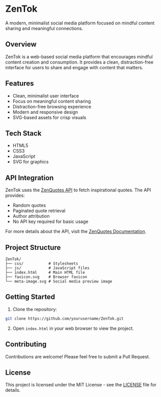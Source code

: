 # ZenTok

A modern, minimalist social media platform focused on mindful content sharing and meaningful connections.

## Overview

ZenTok is a web-based social media platform that encourages mindful content creation and consumption. It provides a clean, distraction-free interface for users to share and engage with content that matters.

## Features

- Clean, minimalist user interface
- Focus on meaningful content sharing
- Distraction-free browsing experience
- Modern and responsive design
- SVG-based assets for crisp visuals

## Tech Stack

- HTML5
- CSS3
- JavaScript
- SVG for graphics

## API Integration

ZenTok uses the [ZenQuotes API](https://zenquotes.io/) to fetch inspirational quotes. The API provides:
- Random quotes
- Paginated quote retrieval
- Author attribution
- No API key required for basic usage

For more details about the API, visit the [ZenQuotes Documentation](https://docs.zenquotes.io/zenquotes-documentation/).

## Project Structure

```
ZenTok/
├── css/           # Stylesheets
├── js/            # JavaScript files
├── index.html     # Main HTML file
├── favicon.svg    # Browser favicon
└── meta-image.svg # Social media preview image
```

## Getting Started

1. Clone the repository:
```bash
git clone https://github.com/yourusername/ZenTok.git
```

2. Open `index.html` in your web browser to view the project.

## Contributing

Contributions are welcome! Please feel free to submit a Pull Request.

## License

This project is licensed under the MIT License - see the [LICENSE](LICENSE) file for details. 